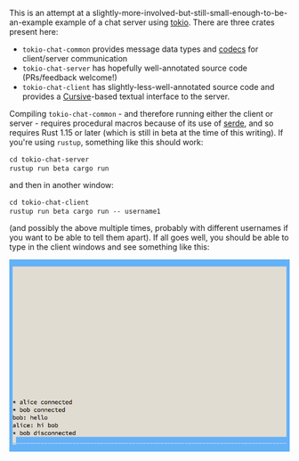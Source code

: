This is an attempt at a
slightly-more-involved-but-still-small-enough-to-be-an-example example of a
chat server using [tokio](https://tokio.rs). There are three crates present here:

* `tokio-chat-common` provides message data types and [codecs](https://docs.rs/tokio-core/0.1.3/tokio_core/io/trait.Codec.html) for client/server communication
* `tokio-chat-server` has hopefully well-annotated source code (PRs/feedback welcome!)
* `tokio-chat-client` has slightly-less-well-annotated source code and provides a [Cursive](https://crates.io/crates/cursive)-based textual interface to the server.

Compiling `tokio-chat-common` - and therefore running either the client or server - requires procedural macros because of its use of [serde](https://crates.io/crates/serde), and so requires Rust 1.15 or later (which is still in beta at the time of this writing). If you're using `rustup`, something like this should work:

```
cd tokio-chat-server
rustup run beta cargo run
```

and then in another window:

```
cd tokio-chat-client
rustup run beta cargo run -- username1
```

(and possibly the above multiple times, probably with different usernames if you want to be able to tell them apart). If all goes well, you should be able to type in the client windows and see something like this:

![client screenshot](client-screenshot.png)
